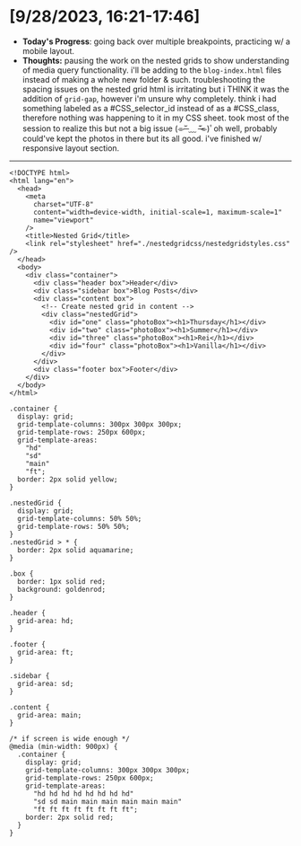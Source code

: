 # [9/28/2023, 16:21-17:46]
- **Today's Progress**: going back over multiple breakpoints, practicing w/ a mobile layout. 
- **Thoughts:** pausing the work on the nested grids to show understanding of media query functionality. i'll be adding to the `blog-index.html` files instead of making a whole new folder & such. troubleshooting the spacing issues on the nested grid html is irritating but i THINK it was the addition of `grid-gap`, however i'm unsure why completely. think i had something labeled as a #CSS_selector_id instead of as a #CSS_class, therefore nothing was happening to it in my CSS sheet. took most of the session to realize this but not a big issue (⌯˃̶᷄ ﹏ ˂̶᷄⌯)ﾟoh well, probably could've kept the photos in there but its all good. i've finished w/ responsive layout section. 
---
```
<!DOCTYPE html>
<html lang="en">
  <head>
    <meta
      charset="UTF-8"
      content="width=device-width, initial-scale=1, maximum-scale=1"
      name="viewport"
    />
    <title>Nested Grid</title>
    <link rel="stylesheet" href="./nestedgridcss/nestedgridstyles.css" />
  </head>
  <body>
    <div class="container">
      <div class="header box">Header</div>
      <div class="sidebar box">Blog Posts</div>
      <div class="content box">
        <!-- Create nested grid in content -->
        <div class="nestedGrid">
          <div id="one" class="photoBox"><h1>Thursday</h1></div>
          <div id="two" class="photoBox"><h1>Summer</h1></div>
          <div id="three" class="photoBox"><h1>Rei</h1></div>
          <div id="four" class="photoBox"><h1>Vanilla</h1></div>
        </div>
      </div>
      <div class="footer box">Footer</div>
    </div>
  </body>
</html>

.container {
  display: grid;
  grid-template-columns: 300px 300px 300px;
  grid-template-rows: 250px 600px;
  grid-template-areas:
    "hd"
    "sd"
    "main"
    "ft";
  border: 2px solid yellow;
}

.nestedGrid {
  display: grid;
  grid-template-columns: 50% 50%;
  grid-template-rows: 50% 50%;
}
.nestedGrid > * {
  border: 2px solid aquamarine;
}

.box {
  border: 1px solid red;
  background: goldenrod;
}

.header {
  grid-area: hd;
}

.footer {
  grid-area: ft;
}

.sidebar {
  grid-area: sd;
}

.content {
  grid-area: main;
}

/* if screen is wide enough */
@media (min-width: 900px) {
  .container {
    display: grid;
    grid-template-columns: 300px 300px 300px;
    grid-template-rows: 250px 600px;
    grid-template-areas:
      "hd hd hd hd hd hd hd hd"
      "sd sd main main main main main main"
      "ft ft ft ft ft ft ft ft";
    border: 2px solid red;
  }
}

```
































































